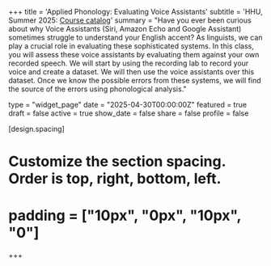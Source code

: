 +++
title = 'Applied Phonology: Evaluating Voice Assistants'
subtitle = 'HHU, Summer 2025: [Course catalog](https://lsf.hhu.de/qisserver/servlet/de.his.servlet.RequestDispatcherServlet?state=verpublish&status=init&vmfile=no&publishid=263872&moduleCall=webInfo&publishConfFile=webInfo&publishSubDir=veranstaltung)'
summary = "Have you ever been curious about why Voice Assistants (Siri, Amazon Echo and Google Assistant) sometimes struggle to understand your English accent? As linguists, we can play a crucial role in evaluating these sophisticated systems. In this class, you will assess these voice assistants by evaluating them against your own recorded speech. We will start by using the recording lab to record your voice and create a dataset. We will then use the voice assistants over this dataset. Once we know the possible errors from these systems, we will find the source of the errors using phonological analysis."

type = "widget_page"
date = "2025-04-30T00:00:00Z"
featured = true
draft = false
active = true
show_date = false
share = false
profile = false

[design.spacing]
  # Customize the section spacing. Order is top, right, bottom, left.
  # padding = ["10px", "0px", "10px", "0"]

+++

